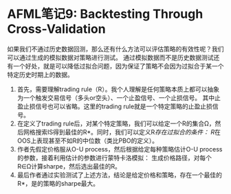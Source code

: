 # AFML笔记9: Backtesting Through Cross-Validation

如果我们不通过历史数据回测，那么还有什么方法可以评估策略的有效性呢？我们可以通过生成的模拟数据对策略进行测试。
通过模拟数据而不是历史数据测试还有一个好处，就是可以降低过拟合问题，因为保证了策略不会因为过拟合于某一个特定历史时期上的数据。

1. 首先，需要理解trading rule（R）。我个人理解是任何策略本质上都可以抽象为一个触发交易信号（多头or空头）、一个止盈信号、一个止损信号。
其中止盈止损信号也可以省略。这里的trading rule就是一个特定策略的止盈止损信号。
2. 在定义了trading rule后，对某个特定策略，我们可以给定一个R的集合Ω，然后网格搜索IS得到最佳的R*。同时，我们可以定义R*存在过拟合的条件：
R*在OOS上表现甚至不如R的中位数（类比PBO的定义）。
3. 作者先假定价格服从O-U process，然后根据给定每种策略估计O-U process的参数，接着利用估计的参数进行蒙特卡洛模拟：
生成价格路径，对每个R∈Ω计算sharpe，然后选出最佳的R。
4. 最后作者通过实验测试了上述方法，结论是给定价格和策略，存在一个最佳的R*，是的策略的sharpe最大。


